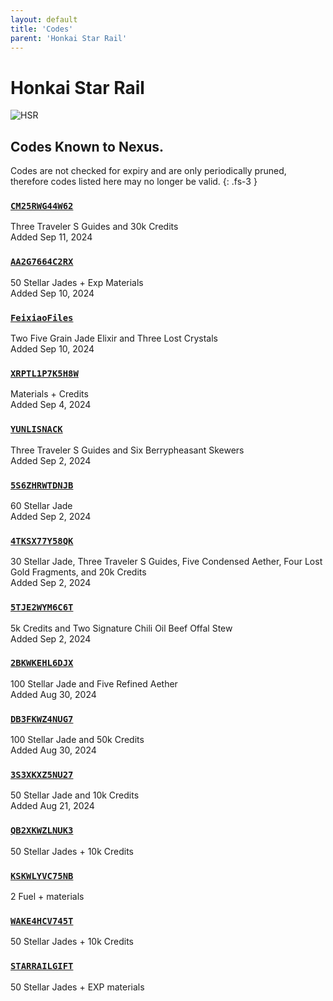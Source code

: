 ```yaml
---
layout: default
title: 'Codes'
parent: 'Honkai Star Rail'
---
```


# Honkai Star Rail

![HSR](https://cdn.discordapp.com/emojis/1264987654198399137.png)

## Codes Known to Nexus.

Codes are not checked for expiry and are only periodically pruned, therefore codes listed here may no longer be valid.
{: .fs-3 }

### [`CM25RWG44W62`](https://hsr.hoyoverse.com/gift?code=CM25RWG44W62)

Three Traveler S Guides and 30k Credits \
Added Sep 11, 2024

### [`AA2G7664C2RX`](https://hsr.hoyoverse.com/gift?code=AA2G7664C2RX)

50 Stellar Jades + Exp Materials \
Added Sep 10, 2024

### [`FeixiaoFiles`](https://hsr.hoyoverse.com/gift?code=FeixiaoFiles)

Two Five Grain Jade Elixir and Three Lost Crystals \
Added Sep 10, 2024

### [`XRPTL1P7K5H8W`](https://hsr.hoyoverse.com/gift?code=XRPTL1P7K5H8W)

Materials + Credits \
Added Sep 4, 2024

### [`YUNLISNACK`](https://hsr.hoyoverse.com/gift?code=YUNLISNACK)

Three Traveler S Guides and Six Berrypheasant Skewers \
Added Sep 2, 2024

### [`5S6ZHRWTDNJB`](https://hsr.hoyoverse.com/gift?code=5S6ZHRWTDNJB)

60 Stellar Jade \
Added Sep 2, 2024

### [`4TKSX77Y58QK`](https://hsr.hoyoverse.com/gift?code=4TKSX77Y58QK)

30 Stellar Jade, Three Traveler S Guides, Five Condensed Aether, Four Lost Gold Fragments, and 20k Credits \
Added Sep 2, 2024

### [`5TJE2WYM6C6T`](https://hsr.hoyoverse.com/gift?code=5TJE2WYM6C6T)

5k Credits and Two Signature Chili Oil Beef Offal Stew \
Added Sep 2, 2024

### [`2BKWKEHL6DJX`](https://hsr.hoyoverse.com/gift?code=2BKWKEHL6DJX)

100 Stellar Jade and Five Refined Aether \
Added Aug 30, 2024

### [`DB3FKWZ4NUG7`](https://hsr.hoyoverse.com/gift?code=DB3FKWZ4NUG7)

100 Stellar Jade and 50k Credits \
Added Aug 30, 2024

### [`3S3XKXZ5NU27`](https://hsr.hoyoverse.com/gift?code=3S3XKXZ5NU27)

50 Stellar Jade and 10k Credits \
Added Aug 21, 2024

### [`QB2XKWZLNUK3`](https://hsr.hoyoverse.com/gift?code=QB2XKWZLNUK3)

50 Stellar Jades + 10k Credits

### [`KSKWLYVC75NB`](https://hsr.hoyoverse.com/gift?code=KSKWLYVC75NB)

2 Fuel + materials

### [`WAKE4HCV745T`](https://hsr.hoyoverse.com/gift?code=WAKE4HCV745T)

50 Stellar Jades + 10k Credits

### [`STARRAILGIFT`](https://hsr.hoyoverse.com/gift?code=STARRAILGIFT)

50 Stellar Jades + EXP materials